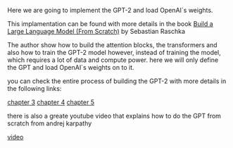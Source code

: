Here we are going to implement the GPT-2 and load OpenAI`s weights.

This implamentation can be found with more details in the book [Build a Large Language Model (From Scratch)](https://www.amazon.com/Build-Large-Language-Model-Scratch/dp/1633437167?sr=8-1&language=en_US&ref_=as_li_ss_tl) by Sebastian Raschka  

The author show how to build the attention blocks, the transformers and also how to train the GPT-2 model
however, instead of training the model, which requires a lot of data and compute power. here we will only define the GPT and load OpenAI`s weights on to it.

you can check the entire process of building the GPT-2 with more details in the following links:

[chapter 3](https://github.com/rasbt/LLMs-from-scratch/blob/main/ch03/01_main-chapter-code/ch03.ipynb)
[chapter 4](https://github.com/rasbt/LLMs-from-scratch/blob/main/ch04/01_main-chapter-code/ch04.ipynb)
[chapter 5](https://github.com/rasbt/LLMs-from-scratch/blob/main/ch05/01_main-chapter-code/ch05.ipynb)

there is also a greate youtube video that explains how to do the GPT from scratch from andrej karpathy

[video](https://www.youtube.com/watch?v=kCc8FmEb1nY)